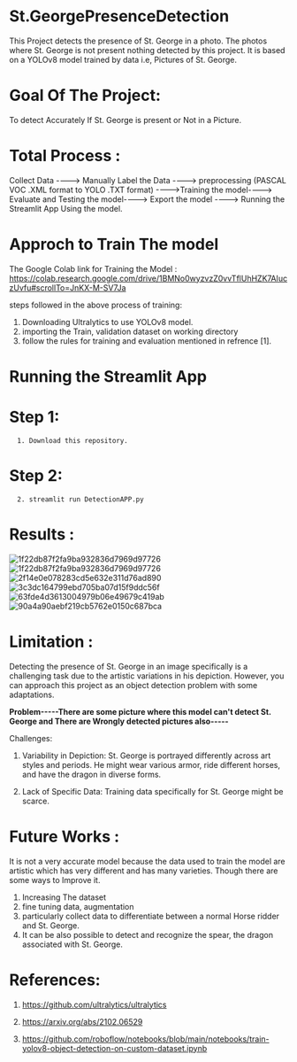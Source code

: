 # St.GeorgePresenceDetection
 This Project detects the presence of St. George in a photo. The photos where St. George is not present nothing detected by this project. It is based on a YOLOv8 model trained by data i.e,  Pictures of St. George. 

# Goal Of The Project:
To detect Accurately If St. George is present or Not in a Picture.

 # Total Process :
   Collect Data ----> Manually Label the Data ----> preprocessing (PASCAL VOC .XML format to YOLO .TXT format)
   ---->Training the model----> Evaluate and Testing the model----> Export the model ----> Running the Streamlit
   App Using the model.
   
 # Approch to Train The model
 The Google Colab link for Training the Model :
 https://colab.research.google.com/drive/1BMNo0wyzvzZ0vvTflUhHZK7AIuczUvfu#scrollTo=JnKX-M-SV7Ja
 
 steps followed in the above process of training:
 1. Downloading Ultralytics to use YOLOv8 model.
 2. importing the Train, validation dataset on working directory
 3. follow the rules for training and evaluation mentioned in refrence [1].
 
 # Running the Streamlit App
 # Step 1:
      1. Download this repository.
 # Step 2:
      2. streamlit run DetectionAPP.py 

# Results :
![1f22db87f2fa9ba932836d7969d97726](https://github.com/Sid-DevZo/St.GeorgePresenceDetection/assets/91316695/e43cfa66-9bf0-407c-b0e1-0eab0e197634)
![1f22db87f2fa9ba932836d7969d97726](https://github.com/Sid-DevZo/St.GeorgePresenceDetection/assets/91316695/aa746c7f-d6dc-4c7a-9ca4-8ea65210e6f6)
![2f14e0e078283cd5e632e311d76ad890](https://github.com/Sid-DevZo/St.GeorgePresenceDetection/assets/91316695/c9135c8a-183e-4cd7-a3b6-0512ed489103)
![3c3dc164799ebd705ba07d15f9ddc56f](https://github.com/Sid-DevZo/St.GeorgePresenceDetection/assets/91316695/00f51819-66d5-4415-b162-b41d0aea8a56)
![63fde4d3613004979b06e49679c419ab](https://github.com/Sid-DevZo/St.GeorgePresenceDetection/assets/91316695/59a7da8e-93f4-42b2-b0db-79d2378131b3)
![90a4a90aebf219cb5762e0150c687bca](https://github.com/Sid-DevZo/St.GeorgePresenceDetection/assets/91316695/d0658a41-a50c-4bcf-aabe-6ec381234868)


# Limitation :
 
Detecting the presence of St. George in an image specifically is a challenging task due to the artistic variations in his depiction. However, you can approach this project as an object detection problem with some adaptations. 


**Problem-----There are some picture where this model can't detect St. George and There are Wrongly detected pictures also-----**

Challenges:

1. Variability in Depiction: St. George is portrayed differently across art styles and periods. He might wear various armor, ride different horses, and have the dragon in diverse forms.

2. Lack of Specific Data:  Training data specifically for St. George might be scarce.

 
# Future Works :
It is not a very accurate model because the data used to train the model are artistic which has very different and has many varieties.
Though there are some ways to Improve it.
1. Increasing The dataset
2.  fine tuning data, augmentation
3.  particularly collect data to differentiate between a normal Horse ridder and St. George.
4.  It can be also possible to detect and recognize the spear, the dragon associated with St. George.


# References:
1. https://github.com/ultralytics/ultralytics

2. https://arxiv.org/abs/2102.06529

3. https://github.com/roboflow/notebooks/blob/main/notebooks/train-yolov8-object-detection-on-custom-dataset.ipynb







